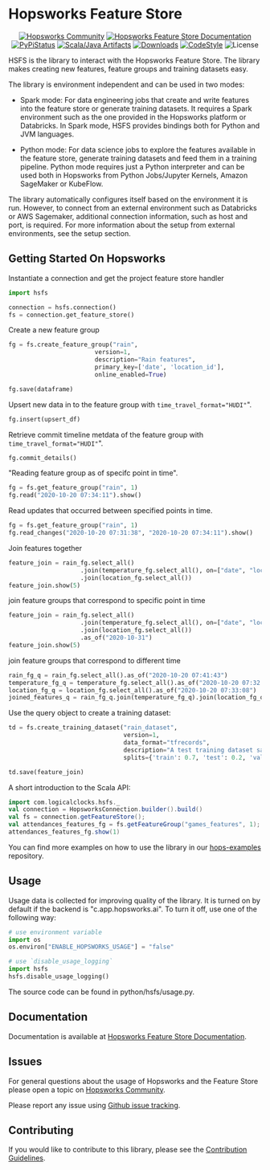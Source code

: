 # Hopsworks Feature Store

<p align="center">
  <a href="https://community.hopsworks.ai"><img
    src="https://img.shields.io/discourse/users?label=Hopsworks%20Community&server=https%3A%2F%2Fcommunity.hopsworks.ai"
    alt="Hopsworks Community"
  /></a>
    <a href="https://docs.hopsworks.ai"><img
    src="https://img.shields.io/badge/docs-HSFS-orange"
    alt="Hopsworks Feature Store Documentation"
  /></a>
  <a href="https://pypi.org/project/hsfs/"><img
    src="https://img.shields.io/pypi/v/hsfs?color=blue"
    alt="PyPiStatus"
  /></a>
  <a href="https://archiva.hops.works/#artifact/com.logicalclocks/hsfs"><img
    src="https://img.shields.io/badge/java-HSFS-green"
    alt="Scala/Java Artifacts"
  /></a>
  <a href="https://pepy.tech/project/hsfs/month"><img
    src="https://pepy.tech/badge/hsfs/month"
    alt="Downloads"
  /></a>
  <a href="https://github.com/psf/black"><img
    src="https://img.shields.io/badge/code%20style-black-000000.svg"
    alt="CodeStyle"
  /></a>
  <a><img
    src="https://img.shields.io/pypi/l/hsfs?color=green"
    alt="License"
  /></a>
</p>

HSFS is the library to interact with the Hopsworks Feature Store. The library makes creating new features, feature groups and training datasets easy.

The library is environment independent and can be used in two modes:

- Spark mode: For data engineering jobs that create and write features into the feature store or generate training datasets. It requires a Spark environment such as the one provided in the Hopsworks platform or Databricks. In Spark mode, HSFS provides bindings both for Python and JVM languages.

- Python mode: For data science jobs to explore the features available in the feature store, generate training datasets and feed them in a training pipeline. Python mode requires just a Python interpreter and can be used both in Hopsworks from Python Jobs/Jupyter Kernels, Amazon SageMaker or KubeFlow.

The library automatically configures itself based on the environment it is run.
However, to connect from an external environment such as Databricks or AWS Sagemaker,
additional connection information, such as host and port, is required. For more information about the setup from external environments, see the setup section.

## Getting Started On Hopsworks

Instantiate a connection and get the project feature store handler
```python
import hsfs

connection = hsfs.connection()
fs = connection.get_feature_store()
```

Create a new feature group
```python
fg = fs.create_feature_group("rain",
                        version=1,
                        description="Rain features",
                        primary_key=['date', 'location_id'],
                        online_enabled=True)

fg.save(dataframe)
```

Upsert new data in to the feature group with `time_travel_format="HUDI"`".
```python
fg.insert(upsert_df)
```

Retrieve commit timeline metdata of the feature group with `time_travel_format="HUDI"`".
```python
fg.commit_details()
```

"Reading feature group as of specifc point in time".
```python
fg = fs.get_feature_group("rain", 1)
fg.read("2020-10-20 07:34:11").show()
```

Read updates  that occurred between specified points in time.
```python
fg = fs.get_feature_group("rain", 1)
fg.read_changes("2020-10-20 07:31:38", "2020-10-20 07:34:11").show()
```

Join features together
```python
feature_join = rain_fg.select_all()
                    .join(temperature_fg.select_all(), on=["date", "location_id"])
                    .join(location_fg.select_all())
feature_join.show(5)
```

join feature groups that correspond to specific point in time
```python
feature_join = rain_fg.select_all()
                    .join(temperature_fg.select_all(), on=["date", "location_id"])
                    .join(location_fg.select_all())
                    .as_of("2020-10-31")
feature_join.show(5)
```

join feature groups that correspond to different time
```python
rain_fg_q = rain_fg.select_all().as_of("2020-10-20 07:41:43")
temperature_fg_q = temperature_fg.select_all().as_of("2020-10-20 07:32:33")
location_fg_q = location_fg.select_all().as_of("2020-10-20 07:33:08")
joined_features_q = rain_fg_q.join(temperature_fg_q).join(location_fg_q)
```

Use the query object to create a training dataset:
```python
td = fs.create_training_dataset("rain_dataset",
                                version=1,
                                data_format="tfrecords",
                                description="A test training dataset saved in TfRecords format",
                                splits={'train': 0.7, 'test': 0.2, 'validate': 0.1})

td.save(feature_join)
```

A short introduction to the Scala API:
```scala
import com.logicalclocks.hsfs._
val connection = HopsworksConnection.builder().build()
val fs = connection.getFeatureStore();
val attendances_features_fg = fs.getFeatureGroup("games_features", 1);
attendances_features_fg.show(1)
```

You can find more examples on how to use the library in our [hops-examples](https://github.com/logicalclocks/hops-examples) repository.

## Usage

Usage data is collected for improving quality of the library. It is turned on by default if the backend
is "c.app.hopsworks.ai". To turn it off, use one of the following way:
```python
# use environment variable
import os
os.environ["ENABLE_HOPSWORKS_USAGE"] = "false"

# use `disable_usage_logging`
import hsfs
hsfs.disable_usage_logging()
```

The source code can be found in python/hsfs/usage.py.

## Documentation

Documentation is available at [Hopsworks Feature Store Documentation](https://docs.hopsworks.ai/).

## Issues

For general questions about the usage of Hopsworks and the Feature Store please open a topic on [Hopsworks Community](https://community.hopsworks.ai/).

Please report any issue using [Github issue tracking](https://github.com/logicalclocks/feature-store-api/issues).


## Contributing

If you would like to contribute to this library, please see the [Contribution Guidelines](CONTRIBUTING.md).
